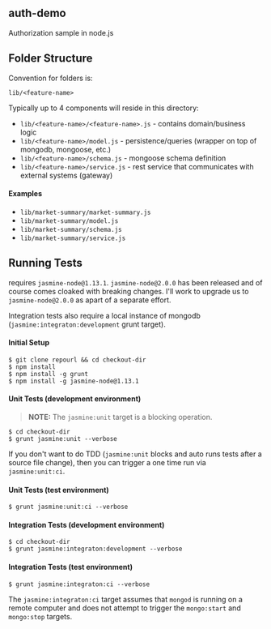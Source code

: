 auth-demo
---------

Authorization sample in node.js

Folder Structure
----------------

Convention for folders is:

`lib/<feature-name>`

Typically up to 4 components will reside in this directory:

* `lib/<feature-name>/<feature-name>.js`  - contains domain/business logic
* `lib/<feature-name>/model.js`           - persistence/queries (wrapper on top of mongodb, mongoose, etc.)
* `lib/<feature-name>/schema.js`          - mongoose schema definition
* `lib/<feature-name>/service.js`         - rest service that communicates with external systems (gateway)

#### Examples

* `lib/market-summary/market-summary.js`
* `lib/market-summary/model.js`
* `lib/market-summary/schema.js`
* `lib/market-summary/service.js`

Running Tests
-------------

requires `jasmine-node@1.13.1`. `jasmine-node@2.0.0` has been released and of course comes cloaked with
breaking changes. I'll work to upgrade us to `jasmine-node@2.0.0` as apart of a separate effort.

Integration tests also require a local instance of mongodb (`jasmine:integraton:development` grunt target).

#### Initial Setup

```shell
$ git clone repourl && cd checkout-dir
$ npm install
$ npm install -g grunt
$ npm install -g jasmine-node@1.13.1
```

#### Unit Tests (development environment)

> **NOTE:** The `jasmine:unit` target is a blocking operation.

```shell
$ cd checkout-dir
$ grunt jasmine:unit --verbose
```

If you don't want to do TDD (`jasmine:unit` blocks and auto runs tests after a source file change),
then you can trigger a one time run via `jasmine:unit:ci`.

#### Unit Tests (test environment)

```shell
$ grunt jasmine:unit:ci --verbose
```

#### Integration Tests (development environment)

```shell
$ cd checkout-dir
$ grunt jasmine:integraton:development --verbose
```

#### Integration Tests (test environment)

```shell
$ grunt jasmine:integraton:ci --verbose
```

The `jasmine:integraton:ci` target assumes that `mongod` is running on a remote computer and does
not attempt to trigger the `mongo:start` and `mongo:stop` targets.
